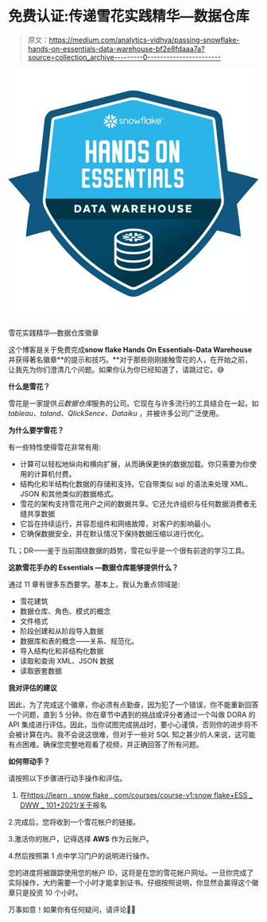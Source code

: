 # 免费认证:传递雪花实践精华—数据仓库

> 原文：<https://medium.com/analytics-vidhya/passing-snowflake-hands-on-essentials-data-warehouse-bf2e8fdaaa7a?source=collection_archive---------0----------------------->

![](img/521b3dd6edec2356a1431ef0b00ec6fd.png)

雪花实践精华—数据仓库徽章

这个博客是关于免费完成**snow flake Hands On Essentials-Data Warehouse**并获得著名徽章**的提示和技巧。**对于那些刚刚接触雪花的人，在开始之前，让我先为你们澄清几个问题。如果你认为你已经知道了，请跳过它。😅

**什么是雪花？**

雪花是一家提供*云数据仓库*服务的公司。它现在与许多流行的工具结合在一起，如 *tableau、taland、QlickSence、Dataiku* ，并被许多公司广泛使用。

**为什么要学雪花？**

有一些特性使得雪花非常有用:

*   计算可以轻松地纵向和横向扩展，从而确保更快的数据加载。你只需要为你使用的计算机付费。
*   结构化和半结构化数据的存储和支持。它自带类似 sql 的语法来处理 XML、JSON 和其他类似的数据格式。
*   雪花的架构支持雪花用户之间的数据共享。它还允许组织与任何数据消费者无缝共享数据
*   它旨在持续运行，并容忍组件和网络故障，对客户的影响最小。
*   它确保数据安全，并在默认情况下保持数据压缩以进行优化。

TL；DR——鉴于当前围绕数据的趋势，雪花似乎是一个很有前途的学习工具。

**这款雪花手办的 Essentials —数据仓库能够提供什么？**

通过 11 章有很多东西要学。基本上，我认为重点领域是:

*   雪花建筑
*   数据仓库、角色、模式的概念
*   文件格式
*   阶段创建和从阶段导入数据
*   数据库和表的概念——关系、规范化。
*   导入结构化和非结构化数据
*   读取和查询 XML、JSON 数据
*   读取嵌套数据

**我对评估的建议**

因此，为了完成这个徽章，你必须有点勤奋，因为犯了一个错误，你不能重新回答一个问题，直到 5 分钟。你在章节中遇到的挑战或评分者通过一个叫做 DORA 的 API 集成进行评估。因此，当你试图完成挑战时，要小心谨慎，否则你的进步将不会被计算在内。我不会说这很难，但对于一些对 SQL 知之甚少的人来说，这可能有点困难。确保您完整地观看了视频，并正确回答了所有问题。

**如何带动手？**

请按照以下步骤进行动手操作和评估。

1.  在[https://learn . snow flake . com/courses/course-v1:snow flake+ESS _ DWW _ 101+2021/关于](https://learn.snowflake.com/courses/course-v1:snowflake+ESS_DWW_101+2021/about)报名

2.完成后，您将收到一个雪花帐户的链接。

3.激活你的账户，记得选择 **AWS** 作为云账户。

4.然后按照第 1 点中学习门户的说明进行操作。

您的进度将被跟踪使用您的帐户 ID，这将是在您的雪花帐户网址。一旦你完成了实际操作，大约需要一个小时才能拿到证书。仔细按照说明，你显然会赢得这个徽章只是投资 10 个小时。

万事如意！如果你有任何疑问，请评论🤞💬